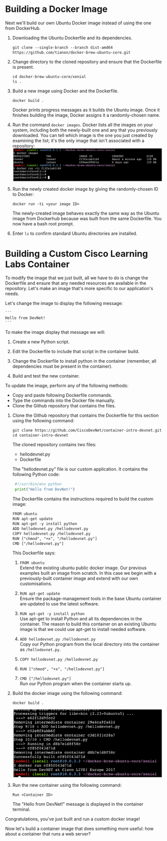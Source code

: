 # Building a Docker Image

Next we'll build our own Ubuntu Docker image instead of using the one from DockerHub.

1. Downloading the Ubuntu Dockerfile and its dependencies.  
   ```
   git clone --single-branch --branch dist-amd64 https://github.com/tianon/docker-brew-ubuntu-core.git
   ```

2. Change directory to the cloned repository and ensure that the Dockerfile is present.  
   ```
   cd docker-brew-ubuntu-core/xenial
   ls .
   ```  

3. Build a new image using Docker and the Dockerfile.  
   ```
   docker build .
   ```  

   Docker prints progress messages as it builds the Ubuntu image. Once it finishes building the image, Docker assigns it a randomly-chosen name.

4. Run the command `docker images`.
   Docker lists all the images on your system, including both the newly-built one and any that you previously downloaded. You can tell which image is the one you just created by examining the list; it's the only image that isn't associated with a repository:  
      ![Docker Images](assets/images/images1.png)

5. Run the newly created docker image by giving the randomly-chosen ID to Docker:
   ```
   docker run -ti <your image ID>
   ```  
   The newly-created image behaves exactly the same way as the Ubuntu image from Dockerhub because was built from the same Dockerfile. You now have a bash root prompt.
   
 6. Enter ``ls`` to confirm standard Ubuntu directories are installed.

# Building a Custom Cisco Learning Labs Container

To modify the image that we just built, all we have to do is change the Dockerfile and ensure that any needed resources are available in the repository. Let's make an image that's more specific to our application's needs.

Let's change the image to display the following message:

    ```
    Hello from DevNet!
    ```

To make the image display that message we will:

1. Create a new Python script.  

2. Edit the Dockerfile to include that script in the container build.  

3. Change the Dockerfile to install python in the container (remember, all dependencies must be present in the container).  

4. Build and test the new container.  


To update the image, perform any of the following methods:

* Copy and paste following Dockerfile commands.
* Type the commands into the Docker file manually.
* Clone the Github repository that contains the files.

1. Clone the Github repository that contains the Dockerfile for this section using the following command:

     ```
    git clone https://github.com/CiscoDevNet/container-intro-devnet.git
    cd container-intro-devnet
    ```

   The cloned repository contains two files:

   * hellodevnet.py
   * Dockerfile

   The "hellodevnet.py" file is our custom application. It contains the following Python code:

     ``` python
      #!/usr/bin/env python
      print("Hello from DevNet!")
     ```

   The Dockerfile contains the instructions required to build the custom image:

    ```
    FROM ubuntu
    RUN apt-get update
    RUN apt-get -y install python
    ADD hellodevnet.py /hellodevnet.py
    COPY hellodevnet.py /hellodevnet.py
    RUN ["chmod", "+x", "/hellodevnet.py"]
    CMD ["/hellodevnet.py"]
    ```

   This Dockerfile says:

   1. `FROM ubuntu`  
    Extend the existing ubuntu public docker image. Our previous examples built an image from scratch. In this case we begin with a previously-built container image and           extend with our own customisations.

   2. `RUN apt-get update`  
    Ensure the package-management tools in the base Ubuntu container are updated to use the latest software.

   3. `RUN apt-get -y install python`  
    Use apt-get to install Python and all its dependencies in the container. The reason to build this container on an existing Ubuntu image is that we could use apt-get to install needed software.

   4. `ADD hellodevnet.py /hellodevnet.py`  
    Copy our Python program from the local directory into the container as `/hellodevnet.py`.
   
   5. `COPY hellodevnet.py /hellodevnet.py`

   6. `RUN ["chmod", "+x", "/hellodevnet.py"]`
    

   7. `CMD ["/hellodevnet.py"]`  
    Run our Python program when the container starts up.
   
2. Build the docker image using the following command:

    ```
    docker build .
    ```

    ![Custom Docker Build](assets/images/dockerbuildcustom.png)

3. Run the new container using the following command:
    ```
    Run <Container ID>
    ```
    The "Hello from DevNet!" message is displayed in the container terminal.

Congratulations, you've just built and run a custom docker image!

Now let's build a container image that does something more useful: how about a container that runs a web server?
